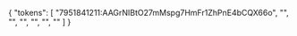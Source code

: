 {
  "tokens": [
    "7951841211:AAGrNIBtO27mMspg7HmFr1ZhPnE4bCQX66o",
    "",
    "",
    "",
    "", 
    "", 
    ""
  ]
}
